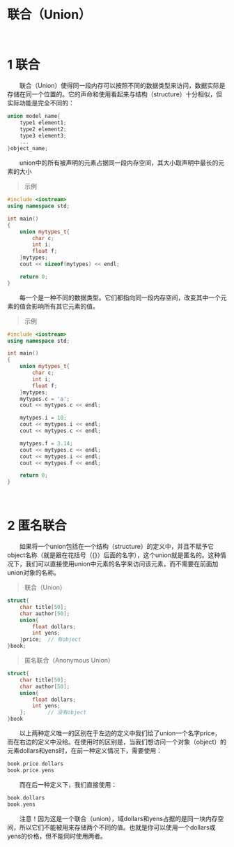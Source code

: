 &emsp;&emsp;
# 联合（Union）


&emsp;&emsp;
# 1 联合
&emsp;&emsp;联合（Union）使得同一段内存可以按照不同的数据类型来访问，数据实际是存储在同一个位置的。它的声命和使用看起来与结构（structure）十分相似，但实际功能是完全不同的：
```c++
union model_name{
    type1 element1;
    type2 element2;
    type3 element3;
    ...
}object_name;
```
&emsp;&emsp;union中的所有被声明的元素占据同一段内存空间，其大小取声明中最长的元素的大小

>示例
```c++
#include <iostream>
using namespace std;

int main()
{
    union mytypes_t{
        char c;
        int i;
        float f;
    }mytypes;
    cout << sizeof(mytypes) << endl;

    return 0;
}
```
&emsp;&emsp;每一个是一种不同的数据类型。它们都指向同一段内存空间，改变其中一个元素的值会影响所有其它元素的值。
>示例
```cpp
#include <iostream>
using namespace std;

int main()
{
    union mytypes_t{
        char c;
        int i;
        float f;
    }mytypes;
    mytypes.c = 'a';
    cout << mytypes.c << endl;

    mytypes.i = 10;
    cout << mytypes.i << endl;
    cout << mytypes.c << endl;

    mytypes.f = 3.14;
    cout << mytypes.c << endl;
    cout << mytypes.i << endl;
    cout << mytypes.f << endl;

    return 0;
}
```


&emsp;&emsp;
# 2 匿名联合
&emsp;&emsp;如果将一个union包括在一个结构（structure）的定义中，并且不赋予它object名称（就是跟在花括号（{}）后面的名字），这个union就是匿名的。这种情况下，我们可以直接使用union中元素的名字来访问该元素，而不需要在前面加union对象的名称。
>联合（Union）
```c++
struct{
    char title[50];
    char author[50];
    union{
        float dollars;
        int yens;
    }price;  // 有object
}book;
```
>匿名联合（Anonymous Union）
```c++
struct{
    char title[50];
    char author[50];
    union{
        float dollars;
        int yens;
    };       // 没有object
}book
```

&emsp;&emsp;以上两种定义唯一的区别在于左边的定义中我们给了union一个名字price，而在右边的定义中没给。在使用时的区别是，当我们想访问一个对象（object）的元素dollars和yens时，在前一种定义情况下，需要使用：
```c++
book.price.dollars
book.price.yens
```
&emsp;&emsp;而在后一种定义下，我们直接使用：
```c++
book.dollars
book.yens
```
&emsp;&emsp;注意！因为这是一个联合（union），域dollars和yens占据的是同一块内存空间，所以它们不能被用来存储两个不同的值。也就是你可以使用一个dollars或yens的价格，但不能同时使用两者。





